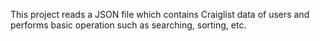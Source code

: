 This project reads a JSON file which contains Craiglist data of users and performs basic operation such as searching, sorting, etc. 